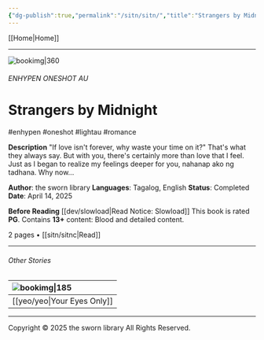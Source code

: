 ```yaml
---
{"dg-publish":true,"permalink":"/sitn/sitn/","title":"Strangers by Midnight"}
---
```



[[Home\|Home]]

***
![bookimg\|360](/img/user/sitn/sitncover.webp)

###### ENHYPEN ONESHOT AU
# Strangers by Midnight
#enhypen #oneshot #lightau #romance

**Description**
"If love isn't forever, why waste your time on it?"
That's what they always say. But with you, there's certainly more than love that I feel. Just as I began to realize my feelings deeper for you, nahanap ako ng tadhana. Why now...

**Author**: the sworn library
**Languages**: Tagalog, English
**Status**: Completed
**Date**: April 14, 2025

**Before Reading**
[[dev/slowload\|Read Notice: Slowload]]
This book is rated **PG**.
Contains **13+** content:
Blood and detailed content.

2 pages • [[sitn/sitnc\|Read]]

***

###### Other Stories

| ![bookimg\|185](/img/user/yeo/yeostorage/yeocover.webp) |
| :----------------------------- |
| [[yeo/yeo\|Your Eyes Only]]        |

***
Copyright © 2025 the sworn library
All Rights Reserved.